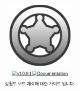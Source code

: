 <p align="center">
    <img src="https://github.com/jhjjgu0115/RimWorldModGuide/blob/master/Image/6ThgOitr_200x200.jpg?raw=true" />
</p>

<p align="center">
  <a href="https://github.com/jecrell/JecsTools/releases/">
    <img src="https://img.shields.io/badge/release-1.0.9-4BC51D.svg?style=flat" alt="v1.0.9.1" />
  </a>
  <a href="https://github.com/jhjjgu0115/RimWorldModGuide/wiki">
    <img src="https://img.shields.io/badge/documentation-Wiki-4BC51D.svg?style=flat" alt="Documentation" />
  </a>
</p>

<p align="center">
림월드 모드 제작에 대한 가이드 입니다.
</p>
